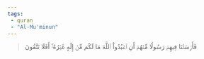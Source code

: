 ```yaml
---
tags: 
 - quran 
 - "Al-Mu'minun"
---
```


> فَأَرۡسَلۡنَا فِيهِمۡ رَسُولٗا مِّنۡهُمۡ أَنِ ٱعۡبُدُواْ ٱللَّهَ مَا لَكُم مِّنۡ إِلَٰهٍ غَيۡرُهُۥٓۚ أَفَلَا تَتَّقُونَ
